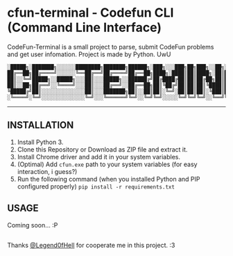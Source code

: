 # cfun-terminal - Codefun CLI (Command Line Interface)

CodeFun-Terminal is a small project to parse, submit CodeFun problems and get user infomation.
Project is made by Python. UwU

```
░█████╗░███████╗░░░░░░████████╗███████╗██████╗░███╗░░░███╗██╗███╗░░██╗░█████╗░██╗░░░░░
██╔══██╗██╔════╝░░░░░░╚══██╔══╝██╔════╝██╔══██╗████╗░████║██║████╗░██║██╔══██╗██║░░░░░
██║░░╚═╝█████╗░░█████╗░░░██║░░░█████╗░░██████╔╝██╔████╔██║██║██╔██╗██║███████║██║░░░░░
██║░░██╗██╔══╝░░╚════╝░░░██║░░░██╔══╝░░██╔══██╗██║╚██╔╝██║██║██║╚████║██╔══██║██║░░░░░
╚█████╔╝██║░░░░░░░░░░░░░░██║░░░███████╗██║░░██║██║░╚═╝░██║██║██║░╚███║██║░░██║███████╗
░╚════╝░╚═╝░░░░░░░░░░░░░░╚═╝░░░╚══════╝╚═╝░░╚═╝╚═╝░░░░░╚═╝╚═╝╚═╝░░╚══╝╚═╝░░╚═╝╚══════╝
```

***

## INSTALLATION

1. Install Python 3.
2. Clone this Repository or Download as ZIP file and extract it.
3. Install Chrome driver and add it in your system variables.
4. (Optimal) Add `cfun.exe` path to your system variables (for easy interaction, i guess?)
5. Run the following command (when you installed Python and PIP configured properly)
`pip install -r requirements.txt`

## USAGE

Coming soon... :P

##

Thanks [@Legend0fHell](https://github.com/Legend0fHell) for cooperate me in this project. :3
